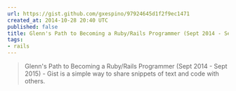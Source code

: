 ```yaml
---
url: https://gist.github.com/gxespino/97924645d1f2f9ec1471
created_at: 2014-10-28 20:40 UTC
published: false
title: Glenn's Path to Becoming a Ruby/Rails Programmer (Sept 2014 - Sept 2015)
tags:
- rails
---
```


<blockquote>Glenn&#39;s Path to Becoming a Ruby/Rails Programmer (Sept 2014 - Sept 2015) - Gist is a simple way to share snippets of text and code with others.</blockquote>
